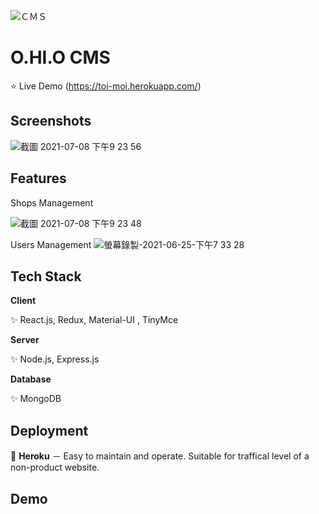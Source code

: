 ![ＣＭＳ](https://user-images.githubusercontent.com/61279365/124938673-11b99780-e03b-11eb-85cf-425d0c9a4ee0.png)


# O.HI.O CMS 

⭐  Live Demo   (https://toi-moi.herokuapp.com/)
## Screenshots

![截圖 2021-07-08 下午9 23 56](https://user-images.githubusercontent.com/61279365/124938658-0ebea700-e03b-11eb-9f79-07da4c0655fe.png)


## Features

Shops Management


![截圖 2021-07-08 下午9 23 48](https://user-images.githubusercontent.com/61279365/124938629-09f9f300-e03b-11eb-96be-a95491dc8384.png)


Users Management
![螢幕錄製-2021-06-25-下午7 33 28](https://user-images.githubusercontent.com/61279365/123419339-b0caa200-d5ec-11eb-9c5f-e40fd2788e84.gif)


## Tech Stack

**Client** 

✨  React.js, Redux, Material-UI , TinyMce

**Server** 

✨ Node.js, Express.js 

**Database** 

✨ MongoDB

  
## Deployment

🌟 **Heroku**
－ Easy to maintain and operate. Suitable for traffical level of a non-product website.

  
## Demo


 
